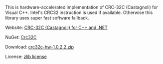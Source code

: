 This is hardware-accelerated implementation of CRC-32C (Castagnoli) for Visual C++.
Intel's CRC32 instruction is used if available. Otherwise this library uses super fast software fallback.

Website: [CRC-32C (Castagnoli) for C++ and .NET](http://crc32c.angeloflogic.com/)

NuGet: [Crc32C](https://www.nuget.org/packages/Crc32C/)

Download: [crc32c-hw-1.0.2.2.zip](http://crc32c.angeloflogic.com/download/crc32c-hw-1.0.2.2.zip)

License: [zlib license](http://crc32c.angeloflogic.com/license/)
